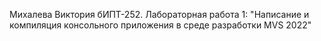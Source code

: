 Михалева Виктория бИПТ-252. Лабораторная работа 1: "Написание и компиляция консольного приложения в среде разработки MVS 2022"
